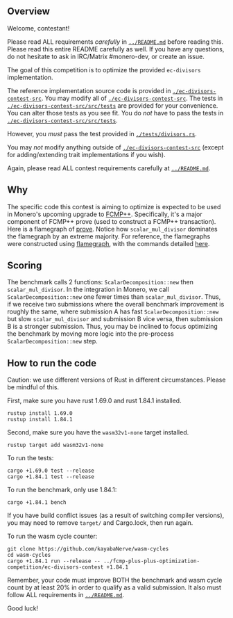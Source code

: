 ## Overview

Welcome, contestant!

Please read ALL requirements *carefully* in [`../README.md`](../README.md) before reading this.
Please read this entire README carefully as well.
If you have any questions, do not hesitate to ask in IRC/Matrix #monero-dev,
or create an issue.

The goal of this competition is to optimize the provided `ec-divisors`
implementation.

The reference implementation source code is provided in
[`./ec-divisors-contest-src`](./ec-divisors-contest-src). You may modify all of
[`./ec-divisors-contest-src`](./ec-divisors-contest-src). The tests in
[`./ec-divisors-contest-src/src/tests`](./ec-divisors-contest-src/tests) are
provided for your convenience. You can alter those tests as you see fit. You do
*not* have to pass the tests in [`./ec-divisors-contest-src/src/tests`](./ec-divisors-contest-src/src/tests).

However, you *must* pass the test provided in [`./tests/divisors.rs`](./tests/divisors.rs).

You may *not* modify anything outside of [`./ec-divisors-contest-src`](./ec-divisors-contest-src)
(except for adding/extending trait implementations if you wish).

Again, please read ALL contest requirements carefully at [`../README.md`](../README.md).

## Why

The specific code this contest is aiming to optimize is expected to be
used in Monero's upcoming upgrade to [FCMP++](https://www.getmonero.org/2024/04/27/fcmps.html).
Specifically, it's a major component of FCMP++ prove (used to construct a FCMP++
transaction). Here is a flamegraph of [prove](https://raw.githubusercontent.com/j-berman/fcmp-plus-plus/760b7784c3b77a7f43329317448fe5bcbc00dfd3/crypto/fcmps/flamegraph_prove.svg).
Notice how `scalar_mul_divisor` dominates the flamegraph by an extreme majority.
For reference, the flamegraphs were constructed using [flamegraph](https://github.com/flamegraph-rs/flamegraph),
with the commands detailed [here](https://github.com/j-berman/fcmp-plus-plus/blob/760b7784c3b77a7f43329317448fe5bcbc00dfd3/crypto/fcmps/README.md#flamegraphs).

## Scoring

The benchmark calls 2 functions: `ScalarDecomposition::new` then
`scalar_mul_divisor`. In the integration in Monero, we call
`ScalarDecomposition::new` one fewer times than `scalar_mul_divisor`. Thus, if
we receive two submissions where the overall benchmark improvement is roughly
the same, where submission A has fast `ScalarDecomposition::new` but slow
`scalar_mul_divisor` and submission B vice versa, then submission B is a
stronger submission. Thus, you may be inclined to focus optimizing the benchmark
by moving more logic into the pre-process `ScalarDecomposition::new` step.

## How to run the code

Caution: we use different versions of Rust in different circumstances. Please
be mindful of this.

First, make sure you have rust 1.69.0 and rust 1.84.1 installed.

```
rustup install 1.69.0
rustup install 1.84.1
```

Second, make sure you have the `wasm32v1-none` target installed.

```
rustup target add wasm32v1-none
```

To run the tests:

```
cargo +1.69.0 test --release
cargo +1.84.1 test --release
```

To run the benchmark, only use 1.84.1:

```
cargo +1.84.1 bench
```

If you have build conflict issues (as a result of switching compiler versions),
you may need to remove `target/` and Cargo.lock, then run again.

To run the wasm cycle counter:

```
git clone https://github.com/kayabaNerve/wasm-cycles
cd wasm-cycles
cargo +1.84.1 run --release -- ../fcmp-plus-plus-optimization-competition/ec-divisors-contest +1.84.1
```

Remember, your code must improve BOTH the benchmark and wasm cycle count by at
least 20% in order to qualify as a valid submission. It also must follow ALL
requirements in [`../README.md`](../README.md).

Good luck!

